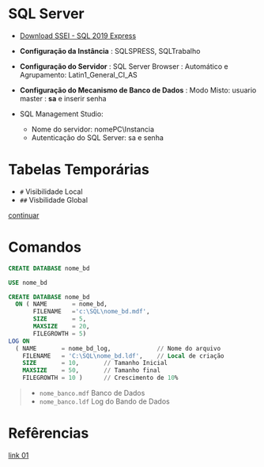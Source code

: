 # SQL Server

- [Download SSEI - SQL 2019 Express](https://go.microsoft.com/fwlink/?linkid=866658)

- **Configuração da Instância** : SQLSPRESS, SQLTrabalho
- **Configuração do Servidor** : SQL Server Browser : Automático e Agrupamento: Latin1_General_CI_AS
- **Configuração do Mecanismo de Banco de Dados** : Modo Misto: usuario master : **sa** e inserir senha

- SQL Management Studio:
  - Nome do servidor: nomePC\Instancia
  - Autenticação do SQL Server: sa e senha

# Tabelas Temporárias
- `#` Visibilidade Local
- `##` Visbilidade Global

[continuar](https://www.youtube.com/watch?v=_gEeh3lPhl0&list=PLsI_Jctnji3XawyHvU2WUBzBvUKAcs9Mg&index=3)

# Comandos

~~~SQL
CREATE DATABASE nome_bd
~~~ 

~~~SQL
USE nome_bd
~~~

~~~SQL
CREATE DATABASE nome_bd
  ON ( NAME       = nome_bd, 
       FILENAME   ='c:\SQL\nome_bd.mdf',
       SIZE       = 5,
       MAXSIZE    = 20,
       FILEGROWTH = 5)
LOG ON
  ( NAME       = nome_bd_log,             // Nome do arquivo
    FILENAME   = 'C:\SQL\nome_bd.ldf',    // Local de criação
    SIZE       = 10,       // Tamanho Inicial
    MAXSIZE    = 50,       // Tamanho final
    FILEGROWTH = 10 )      // Crescimento de 10%
~~~
> - `nome_banco.mdf` Banco de Dados <br>
> - `nome_banco.ldf` Log do Bando de Dados

# Refêrencias 
[link 01](https://www.youtube.com/watch?v=DEh0B6PRn5k&list=PLsI_Jctnji3XawyHvU2WUBzBvUKAcs9Mg&index=1)
